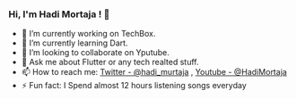 ### Hi, I'm Hadi Mortaja ! 👋


- 🔭 I’m currently working on TechBox.
- 🌱 I’m currently learning Dart.
- 👯 I’m looking to collaborate on Yputube.
- 💬 Ask me about Flutter or any tech realted stuff.
- 📫 How to reach me: [Twitter - @hadi_murtaja](https://twitter.com/hadi_murtaja) , [Youtube - @HadiMortaja](https://www.youtube.com/channel/UCa9LFShFmoXUyt3rlLbtyIg)
- ⚡ Fun fact: I Spend almost 12 hours listening songs everyday

